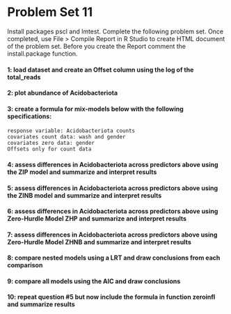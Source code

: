# Problem Set 11
Install packages pscl and lmtest. Complete the following problem set. Once completed, use File > Compile Report in R Studio to create HTML document of the problem set. Before you create the Report comment the install.package function. 

#### 1: load dataset and create an Offset column using the log of the total_reads

#### 2: plot abundance of Acidobacteriota

#### 3: create a formula for mix-models below with the following specifications:
```
response variable: Acidobacteriota counts
covariates count data: wash and gender
covariates zero data: gender
Offsets only for count data
```
#### 4: assess differences in Acidobacteriota across predictors above using the ZIP model and summarize and interpret results

#### 5: assess differences in Acidobacteriota across predictors above using the ZINB model and summarize and interpret results

#### 6: assess differences in Acidobacteriota across predictors above using Zero-Hurdle Model ZHP and summarize and interpret results

#### 7: assess differences in Acidobacteriota across predictors above using Zero-Hurdle Model ZHNB and summarize and interpret results

#### 8: compare nested models using a LRT and draw conclusions from each comparison

#### 9: compare all models using the AIC and draw conclusions

#### 10: repeat question #5 but now include the formula in function zeroinfl and summarize results


